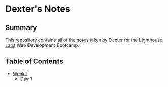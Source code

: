 # Dexter's Notes

## Summary

This repository contains all of the notes taken by [Dexter](https://github.com/dexterchan94) for the [Lighthouse Labs](https://www.lighthouselabs.ca/) Web Development Bootcamp.

## Table of Contents

* [Week 1](/Week_1)
  * [Day 1](/Week_1/Day_1)